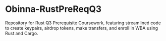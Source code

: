 # Obinna-RustPreReqQ3
 Repository for Rust Q3 Prerequisite Coursework, featuring streamlined code to create keypairs, airdrop tokens, make transfers, and enroll in WBA using Rust and Cargo.
